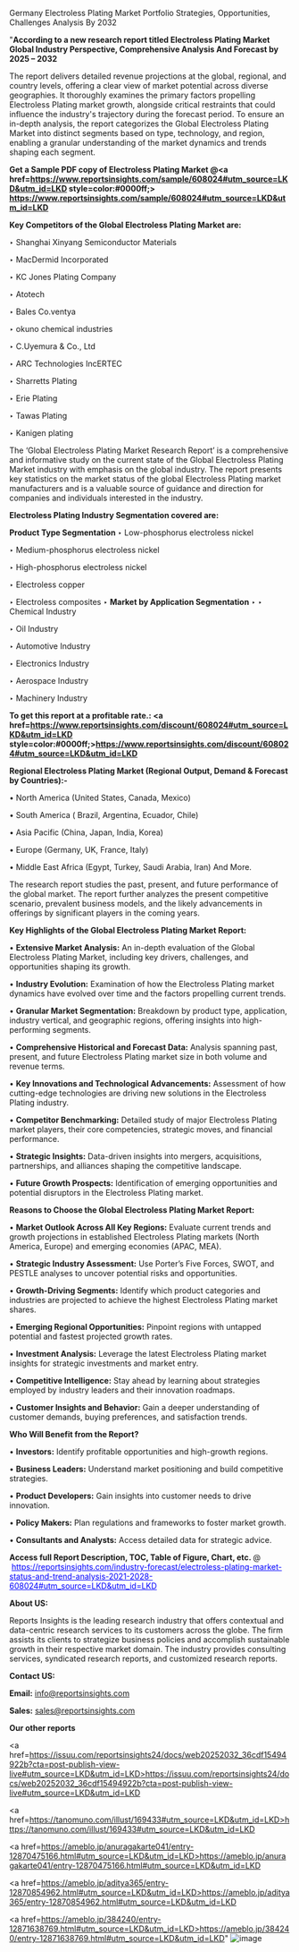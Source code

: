 Germany Electroless Plating Market Portfolio Strategies, Opportunities, Challenges Analysis By 2032

"<strong>According to a new research report titled Electroless Plating Market Global Industry Perspective, Comprehensive Analysis And Forecast by 2025 – 2032</strong>

The report delivers detailed revenue projections at the global, regional, and country levels, offering a clear view of market potential across diverse geographies. It thoroughly examines the primary factors propelling Electroless Plating market growth, alongside critical restraints that could influence the industry's trajectory during the forecast period. To ensure an in-depth analysis, the report categorizes the Global Electroless Plating Market into distinct segments based on type, technology, and region, enabling a granular understanding of the market dynamics and trends shaping each segment.

<strong>Get a Sample PDF copy of Electroless Plating Market </strong><strong>@<a href=https://www.reportsinsights.com/sample/608024#utm_source=LKD&utm_id=LKD style=color:#0000ff;> https://www.reportsinsights.com/sample/608024#utm_source=LKD&utm_id=LKD</a></strong></font>

<strong>Key Competitors of the Global Electroless Plating Market are:</strong>

‣ Shanghai Xinyang Semiconductor Materials

‣ MacDermid Incorporated

‣ KC Jones Plating Company

‣ Atotech

‣ Bales
 Co.ventya

‣ okuno chemical industries

‣ C.Uyemura & Co., Ltd

‣ ARC Technologies
 IncERTEC

‣ Sharretts Plating

‣ Erie Plating

‣ Tawas Plating

‣ Kanigen plating

The ‘Global Electroless Plating Market Research Report’ is a comprehensive and informative study on the current state of the Global Electroless Plating Market industry with emphasis on the global industry. The report presents key statistics on the market status of the global Electroless Plating market manufacturers and is a valuable source of guidance and direction for companies and individuals interested in the industry.

<strong>Electroless Plating Industry Segmentation covered are:</strong>

<strong>Product Type Segmentation</strong>
‣
Low-phosphorus electroless nickel

‣ Medium-phosphorus electroless nickel

‣ High-phosphorus electroless nickel

‣ Electroless copper

‣ Electroless composites
‣ 
<strong>Market by Application Segmentation</strong>
‣
‣  Chemical Industry

‣ Oil Industry

‣ Automotive Industry

‣ Electronics Industry

‣ Aerospace Industry

‣ Machinery Industry

<strong>To get this report at a profitable rate.: <a href=https://www.reportsinsights.com/discount/608024#utm_source=LKD&utm_id=LKD style=color:#0000ff;>https://www.reportsinsights.com/discount/608024#utm_source=LKD&utm_id=LKD</a></strong></font>

<strong>Regional Electroless Plating Market (Regional Output, Demand &amp; Forecast by Countries):-</strong>

• North America (United States, Canada, Mexico)

• South America ( Brazil, Argentina, Ecuador, Chile)

• Asia Pacific (China, Japan, India, Korea)

• Europe (Germany, UK, France, Italy)

• Middle East Africa (Egypt, Turkey, Saudi Arabia, Iran) And More.

The research report studies the past, present, and future performance of the global market. The report further analyzes the present competitive scenario, prevalent business models, and the likely advancements in offerings by significant players in the coming years.

<strong>Key Highlights of the Global Electroless Plating Market Report:</strong>

• <strong>Extensive Market Analysis:</strong> An in-depth evaluation of the Global Electroless Plating Market, including key drivers, challenges, and opportunities shaping its growth.

• <strong>Industry Evolution:</strong> Examination of how the Electroless Plating market dynamics have evolved over time and the factors propelling current trends.

• <strong>Granular Market Segmentation:</strong> Breakdown by product type, application, industry vertical, and geographic regions, offering insights into high-performing segments.

• <strong>Comprehensive Historical and Forecast Data:</strong> Analysis spanning past, present, and future Electroless Plating market size in both volume and revenue terms.

• <strong>Key Innovations and Technological Advancements:</strong> Assessment of how cutting-edge technologies are driving new solutions in the Electroless Plating industry.

• <strong>Competitor Benchmarking:</strong> Detailed study of major Electroless Plating market players, their core competencies, strategic moves, and financial performance.

• <strong>Strategic Insights:</strong> Data-driven insights into mergers, acquisitions, partnerships, and alliances shaping the competitive landscape.

• <strong>Future Growth Prospects:</strong> Identification of emerging opportunities and potential disruptors in the Electroless Plating market.

<strong>Reasons to Choose the Global Electroless Plating Market Report:</strong>

• <strong>Market Outlook Across All Key Regions:</strong> Evaluate current trends and growth projections in established Electroless Plating markets (North America, Europe) and emerging economies (APAC, MEA).

• <strong>Strategic Industry Assessment:</strong> Use Porter’s Five Forces, SWOT, and PESTLE analyses to uncover potential risks and opportunities.

• <strong>Growth-Driving Segments:</strong> Identify which product categories and industries are projected to achieve the highest Electroless Plating market shares.

• <strong>Emerging Regional Opportunities:</strong> Pinpoint regions with untapped potential and fastest projected growth rates.

• <strong>Investment Analysis:</strong> Leverage the latest Electroless Plating market insights for strategic investments and market entry.

• <strong>Competitive Intelligence:</strong> Stay ahead by learning about strategies employed by industry leaders and their innovation roadmaps.

• <strong>Customer Insights and Behavior:</strong> Gain a deeper understanding of customer demands, buying preferences, and satisfaction trends.

<strong>Who Will Benefit from the Report?</strong>

• <strong>Investors:</strong> Identify profitable opportunities and high-growth regions.

• <strong>Business Leaders:</strong> Understand market positioning and build competitive strategies.

• <strong>Product Developers:</strong> Gain insights into customer needs to drive innovation.

• <strong>Policy Makers:</strong> Plan regulations and frameworks to foster market growth.

• <strong>Consultants and Analysts:</strong> Access detailed data for strategic advice.
</ul>
<strong>Access full Report Description, TOC, Table of Figure, Chart, etc. </strong>@  <a href=https://reportsinsights.com/industry-forecast/electroless-plating-market-status-and-trend-analysis-2021-2028-608024#utm_source=LKD&utm_id=LKD style=color:#0000ff;>https://reportsinsights.com/industry-forecast/electroless-plating-market-status-and-trend-analysis-2021-2028-608024#utm_source=LKD&utm_id=LKD</a></font>

<strong><strong>About US</strong>:</strong>

Reports Insights is the leading research industry that offers contextual and data-centric research services to its customers across the globe. The firm assists its clients to strategize business policies and accomplish sustainable growth in their respective market domain. The industry provides consulting services, syndicated research reports, and customized research reports.

<strong>Contact US:</strong>

<p class=""""><b>Email:</b> <a href=mailto:info@reportsinsights.com>info@reportsinsights.com</a></p>
<p class=""""><b>Sales:</b> <a href=mailto:sales@reportsinsights.com>sales@reportsinsights.com</a></p>

<strong>Our other reports</strong>

<a href=https://issuu.com/reportsinsights24/docs/web20252032_36cdf15494922b?cta=post-publish-view-live#utm_source=LKD&utm_id=LKD>https://issuu.com/reportsinsights24/docs/web20252032_36cdf15494922b?cta=post-publish-view-live#utm_source=LKD&utm_id=LKD</a>

<a href=https://tanomuno.com/illust/169433#utm_source=LKD&utm_id=LKD>https://tanomuno.com/illust/169433#utm_source=LKD&utm_id=LKD</a>

<a href=https://ameblo.jp/anuragakarte041/entry-12870475166.html#utm_source=LKD&utm_id=LKD>https://ameblo.jp/anuragakarte041/entry-12870475166.html#utm_source=LKD&utm_id=LKD</a>

<a href=https://ameblo.jp/aditya365/entry-12870854962.html#utm_source=LKD&utm_id=LKD>https://ameblo.jp/aditya365/entry-12870854962.html#utm_source=LKD&utm_id=LKD</a>

<a href=https://ameblo.jp/384240/entry-12871638769.html#utm_source=LKD&utm_id=LKD>https://ameblo.jp/384240/entry-12871638769.html#utm_source=LKD&utm_id=LKD</a>"
![image](https://github.com/user-attachments/assets/e091e2be-85d1-479c-84e7-fc4650496450)
